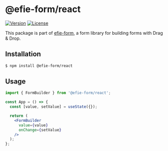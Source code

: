 # @efie-form/react

[![Version](https://img.shields.io/npm/v/@efie-form/react.svg?style=flat-square)](https://npmjs.com/package/@efie-form/react)
[![License](https://img.shields.io/npm/l/@efie-form/react.svg?style=flat-square)](https://npmjs.com/package/@efie-form/react)

This package is part of [efie-form](https://npmjs.com/package/efie-form), a form library for building forms with Drag &
Drop.

## Installation

```bash
$ npm install @efie-form/react
```

## Usage

```jsx
import { FormBuilder } from '@efie-form/react';

const App = () => {
  const [value, setValue] = useState({});

  return (
    <FormBuilder
      value={value}
      onChange={setValue}
    />
  );
};
```
